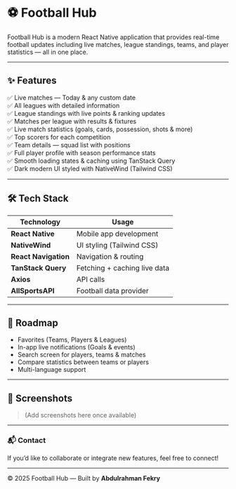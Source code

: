 # ⚽ Football Hub

Football Hub is a modern React Native application that provides real-time football updates including live matches, league standings, teams, and player statistics — all in one place.

---

## ✨ Features

✅ Live matches — Today & any custom date  
✅ All leagues with detailed information  
✅ League standings with live points & ranking updates  
✅ Matches per league with results & fixtures  
✅ Live match statistics (goals, cards, possession, shots & more)  
✅ Top scorers for each competition  
✅ Team details — squad list with positions  
✅ Full player profile with season performance stats  
✅ Smooth loading states & caching using TanStack Query  
✅ Dark modern UI styled with NativeWind (Tailwind CSS)

---

## 🛠️ Tech Stack

| Technology           | Usage                        |
| -------------------- | ---------------------------- |
| **React Native**     | Mobile app development       |
| **NativeWind**       | UI styling (Tailwind CSS)    |
| **React Navigation** | Navigation & routing         |
| **TanStack Query**   | Fetching + caching live data |
| **Axios**            | API calls                    |
| **AllSportsAPI**     | Football data provider       |

---

## 🚀 Roadmap

- Favorites (Teams, Players & Leagues)
- In-app live notifications (Goals & events)
- Search screen for players, teams & matches
- Compare statistics between teams or players
- Multi-language support

---

## 📸 Screenshots

> (Add screenshots here once available)

---

### 📬 Contact

If you’d like to collaborate or integrate new features, feel free to connect!

---

© 2025 Football Hub — Built by **Abdulrahman Fekry**
